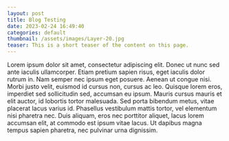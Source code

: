 ```yaml
---
layout: post
title: Blog Testing
date: 2023-02-24 16:49:40
categories: default
thumbnail: /assets/images/Layer-20.jpg
teaser: This is a short teaser of the content on this page.
---
```

Lorem ipsum dolor sit amet, consectetur adipiscing elit. Donec ut nunc sed ante iaculis ullamcorper. Etiam pretium sapien risus, eget iaculis dolor rutrum in. Nam semper nec ipsum eget posuere. Aenean ut congue nisi. Morbi justo velit, euismod id cursus non, cursus ac leo. Quisque lorem eros, imperdiet sed sollicitudin sed, accumsan eu ipsum. Mauris cursus mauris et elit auctor, id lobortis tortor malesuada. Sed porta bibendum metus, vitae placerat lacus varius id. Phasellus vestibulum mattis tortor, vel elementum nisi pharetra nec. Duis aliquam, eros nec porttitor aliquet, lacus lorem accumsan elit, at commodo est ipsum vitae lacus. Ut dapibus magna tempus sapien pharetra, nec pulvinar urna dignissim.